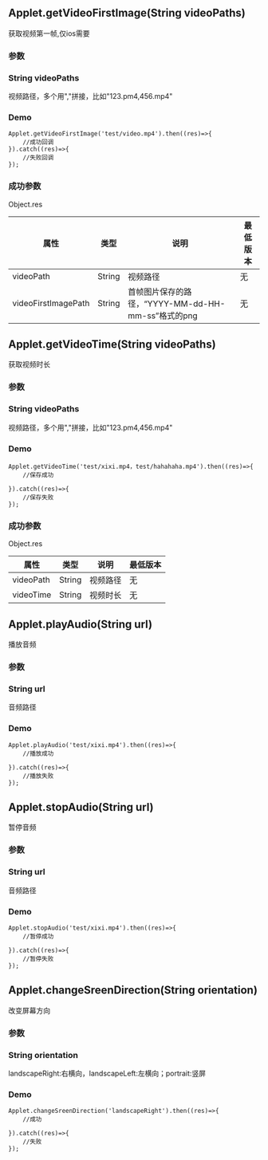 
## Applet.getVideoFirstImage(String videoPaths)
获取视频第一帧,仅ios需要


### 参数
### String videoPaths
视频路径，多个用","拼接，比如"123.pm4,456.mp4"


### Demo 

```
Applet.getVideoFirstImage('test/video.mp4').then((res)=>{
	//成功回调
}).catch((res)=>{
	//失败回调
});

```

### 成功参数
Object.res

属性 | 类型  | 说明 | 最低版本
-|-|-|-
videoPath | String | 视频路径 |无 
videoFirstImagePath | String | 首帧图片保存的路径，“YYYY-MM-dd-HH-mm-ss”格式的png |无


## Applet.getVideoTime(String videoPaths)
获取视频时长

### 参数
### String videoPaths
视频路径，多个用","拼接，比如"123.pm4,456.mp4"

### Demo

```
Applet.getVideoTime('test/xixi.mp4，test/hahahaha.mp4').then((res)=>{
	//保存成功
	
}).catch((res)=>{
	//保存失败
});

```

### 成功参数
Object.res

属性 | 类型  | 说明 | 最低版本
-|-|-|-
videoPath | String | 视频路径 |无 
videoTime | String | 视频时长 |无




## Applet.playAudio(String url)
播放音频

### 参数
### String url
音频路径

### Demo

```
Applet.playAudio('test/xixi.mp4').then((res)=>{
	//播放成功
	
}).catch((res)=>{
	//播放失败
});

```



## Applet.stopAudio(String url)
暂停音频

### 参数
### String url
音频路径

### Demo

```
Applet.stopAudio('test/xixi.mp4').then((res)=>{
	//暂停成功
	
}).catch((res)=>{
	//暂停失败
});

```


## Applet.changeSreenDirection(String orientation)
改变屏幕方向

### 参数
### String orientation
landscapeRight:右横向，landscapeLeft:左横向；portrait:竖屏

### Demo

```
Applet.changeSreenDirection('landscapeRight').then((res)=>{
	//成功
	
}).catch((res)=>{
	//失败
});

```





